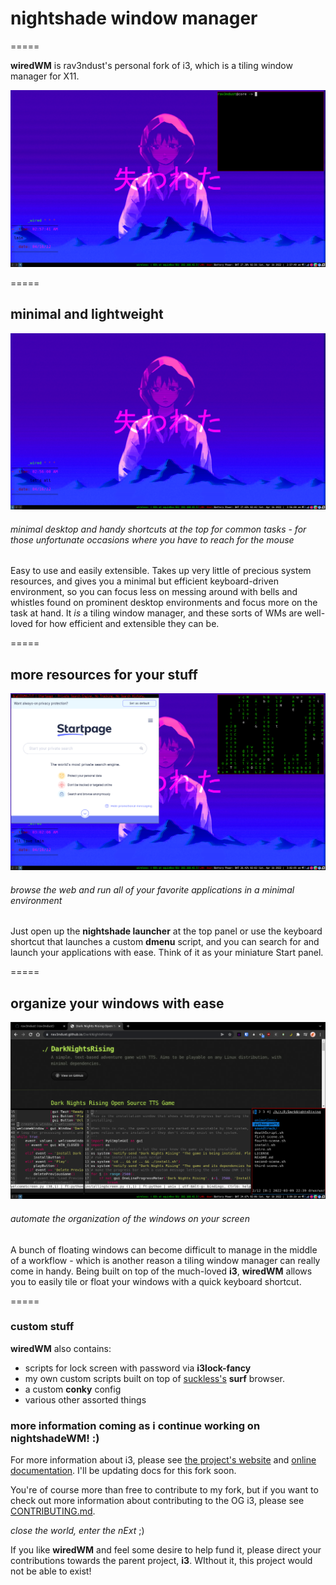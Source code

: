 # nightshade window manager
=====

**wiredWM** is rav3ndust's personal fork of i3, which is a tiling window manager for X11.

![wiredWM](imgs/wiredWM_flameshot2.png)

=====

## minimal and lightweight 

![wiredWM desktop](imgs/wiredWM_flameshot1.png) 
###### minimal desktop and handy shortcuts at the top for common tasks - for those unfortunate occasions where you have to reach for the mouse

Easy to use and easily extensible. Takes up very little of precious system resources, and gives you a minimal but efficient keyboard-driven environment, so you can focus less on messing around with bells and whistles found on prominent desktop environments and focus more on the task at hand. It *is* a tiling window manager, and these sorts of WMs are well-loved for how efficient and extensible they can be. 

=====

## more resources for your stuff

![browsing the web in wiredWM](imgs/wiredWM_flameshot3.png)
###### browse the web and run all of your favorite applications in a minimal environment 

Just open up the **nightshade launcher** at the top panel or use the keyboard shortcut that launches a custom **dmenu** script, and you can search for and launch your applications with ease. Think of it as your miniature Start panel. 

=====

## organize your windows with ease

![tiling with nightshadeWM](imgs/wiredWM_flameshot4.png)
###### automate the organization of the windows on your screen

A bunch of floating windows can become difficult to manage in the middle of a workflow - which is another reason a tiling window manager can really come in handy. Being built on top of the much-loved **i3**, **wiredWM** allows you to easily tile or float your windows with a quick keyboard shortcut. 

=====

### custom stuff

**wiredWM** also contains: 

- scripts for lock screen with password via **i3lock-fancy**
- my own custom scripts built on top of [suckless's](https://suckless.org) **surf** browser.
- a custom **conky** config
- various other assorted things

### more information coming as i continue working on nightshadeWM! :) 

For more information about i3, please see [the project's website](https://i3wm.org/) and [online documentation](https://i3wm.org/docs/). I'll be updating docs for this fork soon. 

You're of course more than free to contribute to my fork, but if you want to check out more information about contributing to the OG i3, please see [CONTRIBUTING.md](.github/CONTRIBUTING.md).

*close the world, enter the nExt* ;) 

If you like **wiredWM** and feel some desire to help fund it, please direct your contributions towards the parent project, **i3**. WIthout it, this project would not be able to exist! 
